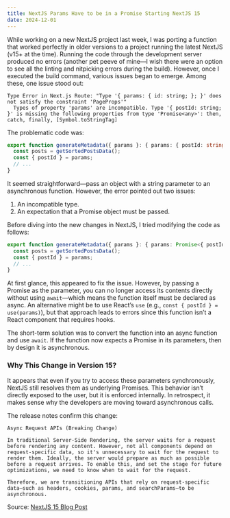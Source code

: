 ```yaml
---
title: NextJS Params Have to be in a Promise Starting NextJS 15
date: 2024-12-01
---
```


While working on a new NextJS project last week, I was porting a function that worked perfectly in older versions to a project running the latest NextJS (v15+ at the time). Running the code through the development server produced no errors (another pet peeve of mine—I wish there were an option to see all the linting and nitpicking errors during the build). However, once I executed the build command, various issues began to emerge. Among these, one issue stood out:

```plaintext
Type Error in Next.js Route: "Type '{ params: { id: string; }; }' does not satisfy the constraint 'PageProps'"
  Types of property 'params' are incompatible. Type '{ postId: string; }' is missing the following properties from type 'Promise<any>': then, catch, finally, [Symbol.toStringTag]
```

The problematic code was:

```typescript
export function generateMetadata({ params }: { params: { postId: string } }) {
  const posts = getSortedPostsData();
  const { postId } = params;
  // ...
}
```

It seemed straightforward—pass an object with a string parameter to an asynchronous function. However, the error pointed out two issues:
1. An incompatible type.
2. An expectation that a Promise object must be passed.

Before diving into the new changes in NextJS, I tried modifying the code as follows:

```typescript
export function generateMetadata({ params }: { params: Promise<{ postId: string }> }) {
  const posts = getSortedPostsData();
  const { postId } = params;
  // ...
}
```

At first glance, this appeared to fix the issue. However, by passing a Promise as the parameter, you can no longer access its contents directly without using `await`—which means the function itself must be declared as async. An alternative might be to use React’s `use` (e.g., `const { postId } = use(params)`), but that approach leads to errors since this function isn’t a React component that requires hooks.

The short-term solution was to convert the function into an async function and use `await`. If the function now expects a Promise in its parameters, then by design it is asynchronous.

### Why This Change in Version 15?

It appears that even if you try to access these parameters synchronously, NextJS still resolves them as underlying Promises. This behavior isn’t directly exposed to the user, but it is enforced internally. In retrospect, it makes sense why the developers are moving toward asynchronous calls.

The release notes confirm this change:

```plaintext
Async Request APIs (Breaking Change)

In traditional Server-Side Rendering, the server waits for a request before rendering any content. However, not all components depend on request-specific data, so it's unnecessary to wait for the request to render them. Ideally, the server would prepare as much as possible before a request arrives. To enable this, and set the stage for future optimizations, we need to know when to wait for the request.

Therefore, we are transitioning APIs that rely on request-specific data—such as headers, cookies, params, and searchParams—to be asynchronous.
```

Source: [NextJS 15 Blog Post](https://nextjs.org/blog/next-15#async-request-apis-breaking-change)
